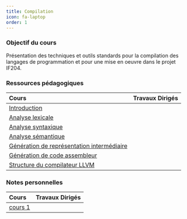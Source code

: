 ```yaml
---
title: Compilation 
icon: fa-laptop
order: 1
---
```


### Objectif du cours
Présentation des techniques et outils standards pour la compilation
des langages de programmation et pour une mise en oeuvre dans
le projet IF204.

### Ressources pédagogiques

| Cours                                        | Travaux Dirigés |
| :--                                         | :--            |
| [Introduction]                               |                 |
| [Analyse lexicale]                           |                 |
| [Analyse syntaxique]                         |                 |
| [Analyse sémantique]                         |                 |
| [Génération de représentation intermédiaire] |                 |
| [Génération de code assembleur]              |                 |
| [Structure du compilateur LLVM]              |                 |

### Notes personnelles

| Cours | Travaux Dirigés |
| :--   | :--             |
| [cours 1]      |                 |

[cours 1]:assets/md/compilation/cours1


[Introduction]:https://moodle.bordeaux-inp.fr/pluginfile.php/20379/mod_resource/content/2/courscompilation-1.pdf

[Analyse lexicale]:https://moodle.bordeaux-inp.fr/mod/resource/view.php?id=9539

[Analyse syntaxique]:https://moodle.bordeaux-inp.fr/mod/resource/view.php?id=9540
[Analyse sémantique]:https://moodle.bordeaux-inp.fr/mod/resource/view.php?id=9541
[Génération de représentation intermédiaire]:https://moodle.bordeaux-inp.fr/mod/resource/view.php?id=9542
[Génération de code assembleur]:https://moodle.bordeaux-inp.fr/mod/resource/view.php?id=9543
[Structure du compilateur LLVM]:https://moodle.bordeaux-inp.fr/mod/resource/view.php?id=21304
